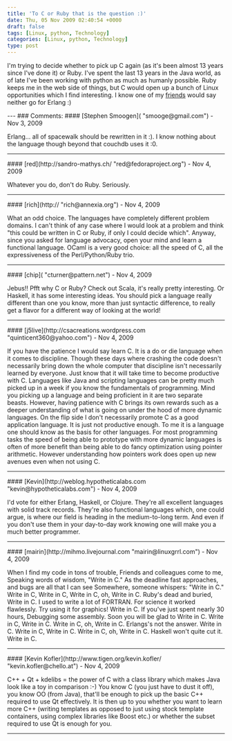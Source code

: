 ```yaml
---
title: 'To C or Ruby that is the question :)'
date: Thu, 05 Nov 2009 02:40:54 +0000
draft: false
tags: [Linux, python, Technology]
categories: [Linux, python, Technology]
type: post
---
```


I'm trying to decide whether to pick up C again (as it's been almost 13 years since I've done it) or Ruby. I've spent the last 13 years in the Java world, as of late I've been working with python as much as humanly possible. Ruby keeps me in the web side of things, but C would open up a bunch of Linux opportunities which I find interesting. I know one of my [friends](http://weblog.hypotheticalabs.com/) would say neither go for Erlang :)

</thinking>
---
### Comments:
#### [Stephen Smoogen]( "smooge@gmail.com") - <time datetime="2009-11-04 23:20:57">Nov 3, 2009</time>

Erlang... all of spacewalk should be rewritten in it :). I know nothing about the language though beyond that couchdb uses it :0.
<hr />
#### [red](http://sandro-mathys.ch/ "red@fedoraproject.org") - <time datetime="2009-11-05 03:43:49">Nov 4, 2009</time>

Whatever you do, don't do Ruby. Seriously.
<hr />
#### [rich](http:// "rich@annexia.org") - <time datetime="2009-11-05 04:41:05">Nov 4, 2009</time>

What an odd choice. The languages have completely different problem domains. I can't think of any case where I would look at a problem and think "this could be written in C or Ruby, if only I could decide which". Anyway, since you asked for language advocacy, open your mind and learn a functional language. OCaml is a very good choice: all the speed of C, all the expressiveness of the Perl/Python/Ruby trio.
<hr />
#### [chip]( "cturner@pattern.net") - <time datetime="2009-11-05 04:59:32">Nov 4, 2009</time>

Jebus!! Pfft why C or Ruby? Check out Scala, it's really pretty interesting. Or Haskell, it has some interesting ideas. You should pick a language really different than one you know, more than just syntactic difference, to really get a flavor for a different way of looking at the world!
<hr />
#### [j5live](http://csacreations.wordpress.com "quinticent360@yahoo.com") - <time datetime="2009-11-05 12:37:28">Nov 4, 2009</time>

If you have the patience I would say learn C. It is a do or die language when it comes to discipline. Though these days where crashing the code doesn't necessarily bring down the whole computer that discipline isn't necessarily learned by everyone. Just know that it will take time to become productive with C. Languages like Java and scripting languages can be pretty much picked up in a week if you know the fundamentals of programming. Mind you picking up a language and being proficient in it are two separate beasts. However, having patience with C brings its own rewards such as a deeper understanding of what is going on under the hood of more dynamic languages. On the flip side I don't necessarily promote C as a good application language. It is just not productive enough. To me it is a language one should know as the basis for other languages. For most programming tasks the speed of being able to prototype with more dynamic languages is often of more benefit than being able to do fancy optimization using pointer arithmetic. However understanding how pointers work does open up new avenues even when not using C.
<hr />
#### [Kevin](http://weblog.hypotheticalabs.com "kevin@hypotheticalabs.com") - <time datetime="2009-11-05 14:19:28">Nov 4, 2009</time>

I'd vote for either Erlang, Haskell, or Clojure. They're all excellent languages with solid track records. They're also functional languages which, one could argue, is where our field is heading in the medium-to-long term. And even if you don't use them in your day-to-day work knowing one will make you a much better programmer.
<hr />
#### [mairin](http://mihmo.livejournal.com "mairin@linuxgrrl.com") - <time datetime="2009-11-05 17:08:39">Nov 4, 2009</time>

When I find my code in tons of trouble, Friends and colleagues come to me, Speaking words of wisdom, "Write in C." As the deadline fast approaches, and bugs are all that I can see Somewhere, someone whispers: "Write in C." Write in C, Write in C, Write in C, oh, Write in C. Ruby's dead and buried, Write in C. I used to write a lot of FORTRAN. For science it worked flawlessly. Try using it for graphics! Write in C. If you've just spent nearly 30 hours, Debugging some assembly. Soon you will be glad to Write in C. Write in C, Write in C. Write in C, oh, Write in C. Erlangs's not the answer. Write in C. Write in C, Write in C. Write in C, oh, Write in C. Haskell won't quite cut it. Write in C.
<hr />
#### [Kevin Kofler](http://www.tigen.org/kevin.kofler/ "kevin.kofler@chello.at") - <time datetime="2009-11-05 23:51:38">Nov 4, 2009</time>

C++ + Qt + kdelibs = the power of C with a class library which makes Java look like a toy in comparison :-) You know C (you just have to dust it off), you know OO (from Java), that'll be enough to pick up the basic C++ required to use Qt effectively. It is then up to you whether you want to learn more C++ (writing templates as opposed to just using stock template containers, using complex libraries like Boost etc.) or whether the subset required to use Qt is enough for you.
<hr />

